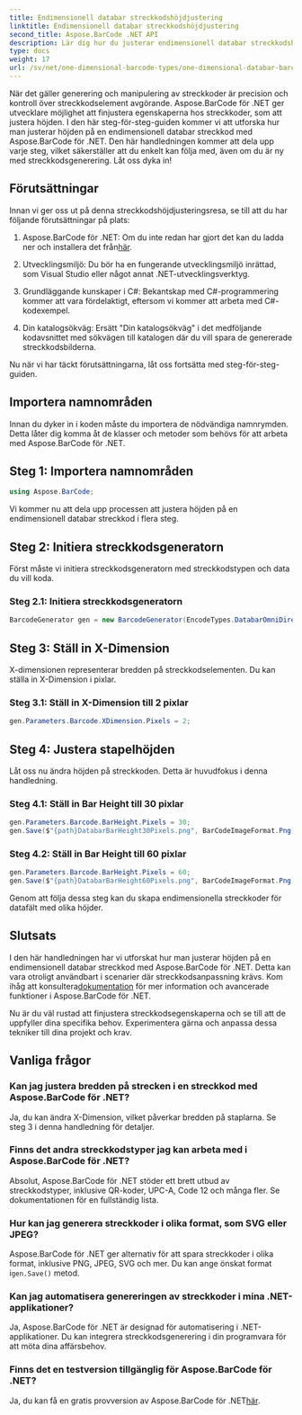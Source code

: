 ```yaml
---
title: Endimensionell databar streckkodshöjdjustering
linktitle: Endimensionell databar streckkodshöjdjustering
second_title: Aspose.BarCode .NET API
description: Lär dig hur du justerar endimensionell databar streckkodshöjd med Aspose.BarCode för .NET. Skapa anpassade streckkoder i några enkla steg. Utforska kraften med streckkodsanpassning.
type: docs
weight: 17
url: /sv/net/one-dimensional-barcode-types/one-dimensional-databar-barcode-height-adjustment/
---
```


När det gäller generering och manipulering av streckkoder är precision och kontroll över streckkodselement avgörande. Aspose.BarCode för .NET ger utvecklare möjlighet att finjustera egenskaperna hos streckkoder, som att justera höjden. I den här steg-för-steg-guiden kommer vi att utforska hur man justerar höjden på en endimensionell databar streckkod med Aspose.BarCode för .NET. Den här handledningen kommer att dela upp varje steg, vilket säkerställer att du enkelt kan följa med, även om du är ny med streckkodsgenerering. Låt oss dyka in!

## Förutsättningar

Innan vi ger oss ut på denna streckkodshöjdjusteringsresa, se till att du har följande förutsättningar på plats:

1.  Aspose.BarCode för .NET: Om du inte redan har gjort det kan du ladda ner och installera det från[här](https://releases.aspose.com/barcode/net/).

2. Utvecklingsmiljö: Du bör ha en fungerande utvecklingsmiljö inrättad, som Visual Studio eller något annat .NET-utvecklingsverktyg.

3. Grundläggande kunskaper i C#: Bekantskap med C#-programmering kommer att vara fördelaktigt, eftersom vi kommer att arbeta med C#-kodexempel.

4. Din katalogsökväg: Ersätt "Din katalogsökväg" i det medföljande kodavsnittet med sökvägen till katalogen där du vill spara de genererade streckkodsbilderna.

Nu när vi har täckt förutsättningarna, låt oss fortsätta med steg-för-steg-guiden.

## Importera namnområden

Innan du dyker in i koden måste du importera de nödvändiga namnrymden. Detta låter dig komma åt de klasser och metoder som behövs för att arbeta med Aspose.BarCode för .NET.

## Steg 1: Importera namnområden
```csharp
using Aspose.BarCode;
```

Vi kommer nu att dela upp processen att justera höjden på en endimensionell databar streckkod i flera steg.

## Steg 2: Initiera streckkodsgeneratorn

Först måste vi initiera streckkodsgeneratorn med streckkodstypen och data du vill koda.

### Steg 2.1: Initiera streckkodsgeneratorn
```csharp
BarcodeGenerator gen = new BarcodeGenerator(EncodeTypes.DatabarOmniDirectional, "(01)12345678901231");
```

## Steg 3: Ställ in X-Dimension

X-dimensionen representerar bredden på streckkodselementen. Du kan ställa in X-Dimension i pixlar.

### Steg 3.1: Ställ in X-Dimension till 2 pixlar
```csharp
gen.Parameters.Barcode.XDimension.Pixels = 2;
```

## Steg 4: Justera stapelhöjden

Låt oss nu ändra höjden på streckkoden. Detta är huvudfokus i denna handledning.

### Steg 4.1: Ställ in Bar Height till 30 pixlar
```csharp
gen.Parameters.Barcode.BarHeight.Pixels = 30;
gen.Save($"{path}DatabarBarHeight30Pixels.png", BarCodeImageFormat.Png);
```

### Steg 4.2: Ställ in Bar Height till 60 pixlar
```csharp
gen.Parameters.Barcode.BarHeight.Pixels = 60;
gen.Save($"{path}DatabarBarHeight60Pixels.png", BarCodeImageFormat.Png);
```

Genom att följa dessa steg kan du skapa endimensionella streckkoder för datafält med olika höjder.

## Slutsats

 I den här handledningen har vi utforskat hur man justerar höjden på en endimensionell databar streckkod med Aspose.BarCode för .NET. Detta kan vara otroligt användbart i scenarier där streckkodsanpassning krävs. Kom ihåg att konsultera[dokumentation](https://reference.aspose.com/barcode/net/) för mer information och avancerade funktioner i Aspose.BarCode för .NET.

Nu är du väl rustad att finjustera streckkodsegenskaperna och se till att de uppfyller dina specifika behov. Experimentera gärna och anpassa dessa tekniker till dina projekt och krav.

## Vanliga frågor

### Kan jag justera bredden på strecken i en streckkod med Aspose.BarCode för .NET?
Ja, du kan ändra X-Dimension, vilket påverkar bredden på staplarna. Se steg 3 i denna handledning för detaljer.

### Finns det andra streckkodstyper jag kan arbeta med i Aspose.BarCode för .NET?
Absolut, Aspose.BarCode för .NET stöder ett brett utbud av streckkodstyper, inklusive QR-koder, UPC-A, Code 12 och många fler. Se dokumentationen för en fullständig lista.

### Hur kan jag generera streckkoder i olika format, som SVG eller JPEG?
 Aspose.BarCode för .NET ger alternativ för att spara streckkoder i olika format, inklusive PNG, JPEG, SVG och mer. Du kan ange önskat format i`gen.Save()` metod.

### Kan jag automatisera genereringen av streckkoder i mina .NET-applikationer?
Ja, Aspose.BarCode för .NET är designad för automatisering i .NET-applikationer. Du kan integrera streckkodsgenerering i din programvara för att möta dina affärsbehov.

### Finns det en testversion tillgänglig för Aspose.BarCode för .NET?
 Ja, du kan få en gratis provversion av Aspose.BarCode för .NET[här](https://releases.aspose.com/).
